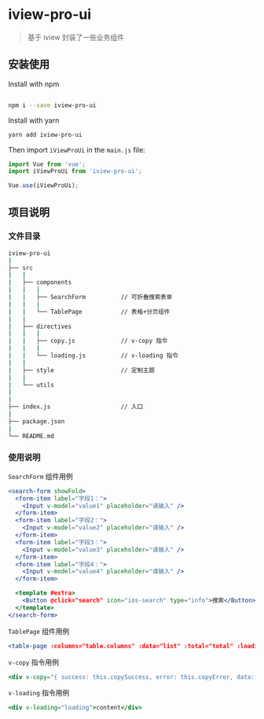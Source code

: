 # iview-pro-ui

> 基于 iview 封装了一些业务组件

## 安装使用

Install with npm

```sh

npm i --save iview-pro-ui
```

Install with yarn

```sh
yarn add iview-pro-ui
```

Then import `iViewProUi` in the `main.js` file:

```js
import Vue from 'vue';
import iViewProUi from 'iview-pro-ui';

Vue.use(iViewProUi);
```

## 项目说明

### 文件目录

```bash
iview-pro-ui
|
├── src
|   |
|   ├── components
|   |   |
|   |   ├── SearchForm          // 可折叠搜索表单
|   |   |
|   |   └── TablePage           // 表格+分页组件
|   |
|   ├── directives
|   |   |
|   |   ├── copy.js             // v-copy 指令
|   |   |
|   |   └── loading.js          // v-loading 指令
|   |
|   ├── style                   // 定制主题
|   |
|   └── utils
|
|
├── index.js                    // 入口
|
├── package.json
|
└── README.md
```

### 使用说明

`SearchForm` 组件用例

```jsx
<search-form showFold>
  <form-item label="字段1：">
    <Input v-model="value1" placeholder="请输入" />
  </form-item>
  <form-item label="字段2：">
    <Input v-model="value2" placeholder="请输入" />
  </form-item>
  <form-item label="字段3：">
    <Input v-model="value3" placeholder="请输入" />
  </form-item>
  <form-item label="字段4：">
    <Input v-model="value4" placeholder="请输入" />
  </form-item>

  <template #extra>
    <Button @click="search" icon="ios-search" type="info">搜索</Button>
  </template>
</search-form>
```

`TablePage` 组件用例

```jsx
<table-page :columns="table.columns" :data="list" :total="total" :loading="loading"></table-page>
```

`v-copy` 指令用例

```jsx
<div v-copy="{ success: this.copySuccess, error: this.copyError, data: 'data' }">点击复制</div>
```

`v-loading` 指令用例

```jsx
<div v-loading="loading">content</div>
```
